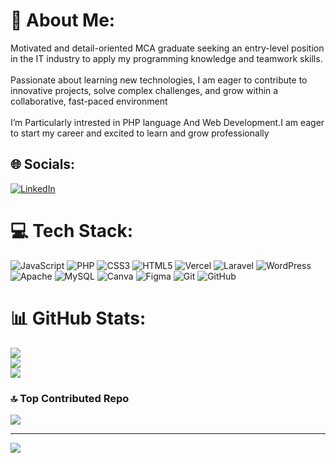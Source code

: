 # 💫 About Me:
Motivated and detail-oriented MCA graduate seeking an entry-level position in the IT industry to apply my programming knowledge and teamwork skills.<br><br>Passionate about learning new technologies, I am eager to contribute to innovative projects, solve complex challenges, and grow within a collaborative, fast-paced environment<br><br>I’m Particularly intrested in PHP language And Web Development.I am eager to start my career and excited to learn and grow professionally


## 🌐 Socials:
[![LinkedIn](https://img.shields.io/badge/LinkedIn-%230077B5.svg?logo=linkedin&logoColor=white)](https://linkedin.com/in/https://jaydeep-sosa006) 

# 💻 Tech Stack:
![JavaScript](https://img.shields.io/badge/javascript-%23323330.svg?style=for-the-badge&logo=javascript&logoColor=%23F7DF1E) ![PHP](https://img.shields.io/badge/php-%23777BB4.svg?style=for-the-badge&logo=php&logoColor=white) ![CSS3](https://img.shields.io/badge/css3-%231572B6.svg?style=for-the-badge&logo=css3&logoColor=white) ![HTML5](https://img.shields.io/badge/html5-%23E34F26.svg?style=for-the-badge&logo=html5&logoColor=white) ![Vercel](https://img.shields.io/badge/vercel-%23000000.svg?style=for-the-badge&logo=vercel&logoColor=white) ![Laravel](https://img.shields.io/badge/laravel-%23FF2D20.svg?style=for-the-badge&logo=laravel&logoColor=white) ![WordPress](https://img.shields.io/badge/WordPress-%23117AC9.svg?style=for-the-badge&logo=WordPress&logoColor=white) ![Apache](https://img.shields.io/badge/apache-%23D42029.svg?style=for-the-badge&logo=apache&logoColor=white) ![MySQL](https://img.shields.io/badge/mysql-4479A1.svg?style=for-the-badge&logo=mysql&logoColor=white) ![Canva](https://img.shields.io/badge/Canva-%2300C4CC.svg?style=for-the-badge&logo=Canva&logoColor=white) ![Figma](https://img.shields.io/badge/figma-%23F24E1E.svg?style=for-the-badge&logo=figma&logoColor=white) ![Git](https://img.shields.io/badge/git-%23F05033.svg?style=for-the-badge&logo=git&logoColor=white) ![GitHub](https://img.shields.io/badge/github-%23121011.svg?style=for-the-badge&logo=github&logoColor=white)
# 📊 GitHub Stats:
![](https://github-readme-stats.vercel.app/api?username=jaydeep-sosa&theme=dark&hide_border=false&include_all_commits=false&count_private=false)<br/>
![](https://github-readme-streak-stats.herokuapp.com/?user=jaydeep-sosa&theme=dark&hide_border=false)<br/>
![](https://github-readme-stats.vercel.app/api/top-langs/?username=jaydeep-sosa&theme=dark&hide_border=false&include_all_commits=false&count_private=false&layout=compact)

### 🔝 Top Contributed Repo
![](https://github-contributor-stats.vercel.app/api?username=jaydeep-sosa&limit=5&theme=dark&combine_all_yearly_contributions=true)

---
[![](https://visitcount.itsvg.in/api?id=jaydeep-sosa&icon=0&color=0)](https://visitcount.itsvg.in)

<!-- Proudly created with GPRM ( https://gprm.itsvg.in ) -->
